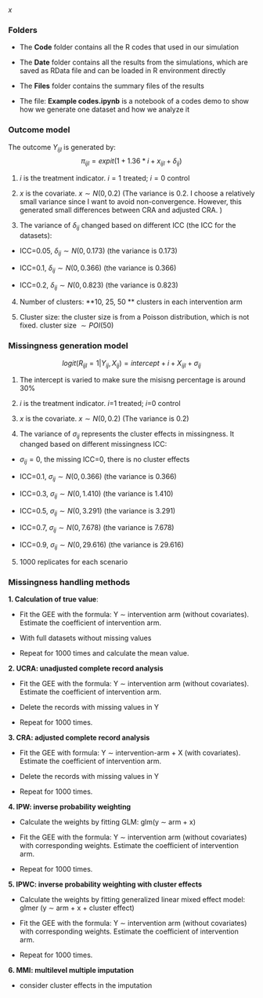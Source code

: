$x$


### Folders

* The **Code** folder contains all the R codes that used in our simulation

* The **Date** folder contains all the results from the simulations, which are saved as RData file and can be loaded in R environment directly

* The **Files** folder contains the summary files of the results

* The file: **Example codes.ipynb** is a notebook of a codes demo to show how we generate one dataset and how we analyze it




### Outcome model

The outcome $Y_{ijl}$ is generated by:
$$\pi_{ijl}=expit(1+ 1.36 * i +  x_{ijl}+\delta_{ij}) $$ 

1. $i$ is the treatment indicator. $i=1$ treated; $i=0$ control

2. $x$ is the covariate. $x \sim N(0,0.2)$ (The variance is 0.2. I choose a relatively small variance since I want to avoid non-convergence. However, this generated small differences between CRA and adjusted CRA. )

3. The variance of $\delta_{ij}$ changed based on different ICC (the ICC for the datasets):

* ICC=0.05, $\delta_{ij} \sim N(0, 0.173)$ (the variance is 0.173)

* ICC=0.1, $\delta_{ij} \sim N(0, 0.366)$ (the variance is 0.366)

* ICC=0.2, $\delta_{ij} \sim N(0, 0.823)$ (the variance is 0.823)
  
  
4. Number of clusters: **10, 25, 50 ** clusters in each intervention arm

5. Cluster size: the cluster size is from a Poisson distribution, which is not fixed. cluster size $\sim POI(50)$ 


### Missingness generation model

$$ logit(R_{ijl}=1|Y_{ij},X_{ij})= intercept +  i  +  X_{ijl} + \sigma_{ij} $$
1. The intercept is varied to make sure the misisng percentage is around 30%

2. $i$ is the treatment indicator. $i$=1 treated; $i$=0 control

3. $x$ is the covariate. $x \sim N(0,0.2)$ (The variance is 0.2)

4. The variance of $\sigma_{ij}$ represents the cluster effects in missingness. It changed based on different missingness ICC:

* $\sigma_{ij}=0$, the missing ICC=0, there is no cluster effects

* ICC=0.1, $\sigma_{ij} \sim N(0, 0.366)$ (the variance is 0.366)

* ICC=0.3, $\sigma_{ij} \sim N(0, 1.410)$ (the variance is 1.410)

* ICC=0.5, $\sigma_{ij} \sim N(0, 3.291)$ (the variance is 3.291)

* ICC=0.7, $\sigma_{ij} \sim N(0, 7.678)$ (the variance is 7.678)

* ICC=0.9, $\sigma_{ij} \sim N(0, 29.616)$ (the variance is 29.616)

5. 1000 replicates for each scenario         

### Missingness handling methods

**1. Calculation of true value**: 

* Fit the GEE with the formula: Y $\sim$ intervention arm (without covariates). Estimate the coefficient of intervention arm.  

* With full datasets without missing values

* Repeat for 1000 times and calculate the mean value. 


**2. UCRA: unadjusted complete record analysis**

* Fit the GEE with the formula: Y $\sim$ intervention arm (without covariates). Estimate the coefficient of intervention arm.  

* Delete the records with missing values in Y

* Repeat for 1000 times. 


**3. CRA: adjusted complete record analysis**

* Fit the GEE with formula: Y $\sim$ intervention-arm + X (with covariates). Estimate the coefficient of intervention arm.  

* Delete the records with missing values in Y

* Repeat for 1000 times. 


**4. IPW: inverse probability weighting**

* Calculate the weights by fitting GLM: glm(y $\sim$ arm + x)

* Fit the GEE with the formula: Y $\sim$ intervention arm (without covariates) with corresponding weights. Estimate the coefficient of intervention arm.  

* Repeat for 1000 times. 



**5. IPWC: inverse probability weighting with cluster effects**

* Calculate the weights by fitting generalized linear mixed effect model: glmer (y $\sim$ arm + x + cluster effect)

* Fit the GEE with the formula: Y $\sim$ intervention arm (without covariates) with corresponding weights. Estimate the coefficient of intervention arm.  

* Repeat for 1000 times. 

**6. MMI: multilevel multiple imputation**

* consider cluster effects in the imputation


